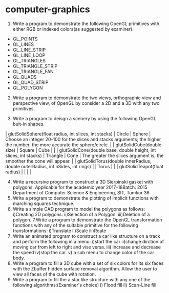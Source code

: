# computer-graphics
1. Write a program to demonstrate the following OpenGL primitives with either RGB or indexed colors(as suggested by examiner):
- GL_POINTS
- GL_LINES 
- GL_LINE_STRIP 
- GL_LINE_LOOP
- GL_TRIANGLES 
- GL_TRIANGLE_STRIP
- GL_TRIANGLE_FAN
- GL_QUADS 
- GL_QUAD_STRIP
- GL_POLYGON 

2. Write a program to demonstrate the two views, orthographic view and perspective view, of OpenGL by consider a 2D and a 3D with any two primitives.

3. Write a program to deisgn a scenery by using the following OpenGL buit-in shapes.

| glutSolidSphere(float radius, int slices, int stacks) | Circle | Sphere | Choose an integer 20-100 for the slices and stacks arguments; the higher the number, the more accurate the sphere/circle. |
| glutSolidCube(double size) | Square | Cube | |
| glutSolidCone(double base, double height, int slices, int stacks) | Triangle | Cone | The greater the slices argument is, the smoother the cone will appear. |
| glutSolidTorus(double innerRadius, double outerRadius, int nSides, int rings) |  | Torus | |
| glutSolidTeapot(float radius) | | | |

4. Write a recursive program to construct a 3D Sierpinski gasket with polygons.
Applicable for the academic year 2017-18Batch: 2015
Department of Computer Science & Engineering, SIT, Tumkur 36
5. Write a program to demonstrate the plotting of implicit functions with marching
squares technique.
6. Write a simple CAD program to model the polygons as follows:
i)Creating 2D polygons.
ii)Selection of a Polygon.
iii)Deletion of a polygon.
7.Write a program to demonstrate the OpenGL transformation functions with any of
the suitable primitive for the following transformations:
i)Translate
ii)Scale
iii)Roate
8. Write an animated program to construct a car like structure on a track and perform
the following in a menu:
i)start the car
ii)change dirction of moving car from left to right and vise versa.
iii) increase and decrease the speed
iv)stop the car.
v) a sub menu to change color of the car body.
9. Write a program to fill a 3D cube with a set of six colors for its six faces with the Zbuffer hidden surface removal algorithm. Allow the user to view all faces of the cube
with rotation.
10. Write a program to fill the a star like structure with any one of the following
algorithms:(Examiner's choice)
i) Flood fill
ii) Scan-Line fill
